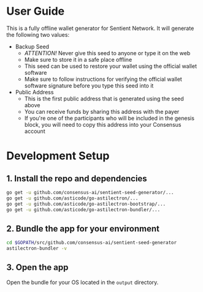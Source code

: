 # User Guide

This is a fully offline wallet generator for Sentient Network. It will generate the following two values:

* Backup Seed
  * *ATTENTION!* Never give this seed to anyone or type it on the web
  * Make sure to store it in a safe place offline
  * This seed can be used to restore your wallet using the official wallet software
  * Make sure to follow instructions for verifying the official wallet software signature before you type this seed into it
* Public Address
  * This is the first public address that is generated using the seed above
  * You can receive funds by sharing this address with the payer
  * If you're one of the participants who will be included in the genesis block, you will need to copy this address into your Consensus account

# Development Setup

## 1. Install the repo and dependencies
```bash
go get -u github.com/consensus-ai/sentient-seed-generator/...
go get -u github.com/asticode/go-astilectron/...
go get -u github.com/asticode/go-astilectron-bootstrap/...
go get -u github.com/asticode/go-astilectron-bundler/...
```

## 2. Bundle the app for your environment
```bash
cd $GOPATH/src/github.com/consensus-ai/sentient-seed-generator
astilectron-bundler -v
```

## 3. Open the app
Open the bundle for your OS located in the `output` directory.
